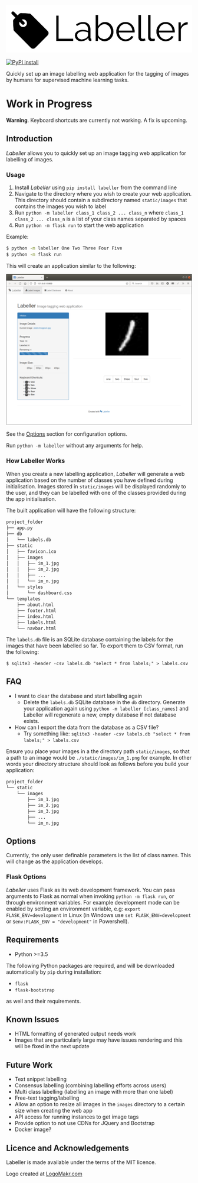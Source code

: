 ![Labeller-Logo](https://github.com/mdbloice/AugmentorFiles/blob/master/Labeller/Labeller-Logo.png)

[![PyPI install](https://github.com/mdbloice/Labeller/actions/workflows/main.yml/badge.svg)](https://github.com/mdbloice/Labeller/actions/workflows/main.yml)

Quickly set up an image labelling web application for the tagging of images by humans for supervised machine learning tasks.

# Work in Progress
**Warning**. Keyboard shortcuts are currently not working. A fix is upcoming.

## Introduction

*Labeller* allows you to quickly set up an image tagging web application for labelling of images.

### Usage

1. Install _Labeller_ using `pip install labeller` from the command line
2. Navigate to the directory where you wish to create your web application. This directory should contain a subdirectory named `static/images` that contains the images you wish to label
3. Run `python -m labeller class_1 class_2 ... class_n` where `class_1 class_2 ... class_n` is a list of your class names separated by spaces
4. Run `python -m flask run` to start the web application

Example:

```bash
$ python -m labeller One Two Three Four Five
$ python -m flask run
```

This will create an application similar to the following:

![LabellerUI](https://raw.githubusercontent.com/mdbloice/AugmentorFiles/master/Labeller/LabellerUI.png)

See the [Options](#options) section for configuration options.

Run `python -m labeller` without any arguments for help.

### How Labeller Works
When you create a new labelling application, _Labeller_ will generate a web application based on the number of classes you have defined during initialisation. Images stored in `static/images` will be displayed randomly to the user, and they can be labelled with one of the classes provided during the app initialisation.

The built application will have the following structure:

```
project_folder
├── app.py
├── db
│   └── labels.db
├── static
│   ├── favicon.ico
│   ├── images
│   │   ├── im_1.jpg
│   │   ├── im_2.jpg
│   │   ├── ...
│   │   └── im_n.jpg
│   └── styles
│       └── dashboard.css
└── templates
    ├── about.html
    ├── footer.html
    ├── index.html
    ├── labels.html
    └── navbar.html
```

The `labels.db` file is an SQLite database containing the labels for the images that have been labelled so far. To export them to CSV format, run the following:

```
$ sqlite3 -header -csv labels.db "select * from labels;" > labels.csv
```

## FAQ

- I want to clear the database and start labelling again
  - Delete the `labels.db` SQLite database in the `db` directory. Generate your application again using `python -m labeller [class_names]` and Labeller will regenerate a new, empty database if not database exists.
- How can I export the data from the database as a CSV file?
  - Try something like: `sqlite3 -header -csv labels.db "select * from labels;" > labels.csv`

Ensure you place your images in a the directory path `static/images`, so that a path to an image would be `./static/images/im_1.png` for example. In other words your directory structure should look as follows before you build your application:

```
project_folder
└── static
    └── images
        ├── im_1.jpg
        ├── im_2.jpg
        ├── im_3.jpg
        ├── ...
        └── im_n.jpg
```

## Options

Currently, the only user definable parameters is the list of class names. This will change as the application develops.

### Flask Options
_Labeller_ uses Flask as its web development framework. You can pass arguments to Flask as normal when invoking `python -m flask run`, or through environment variables. For example development mode can be enabled by setting an environment variable, e.g: `export FLASK_ENV=development` in Linux (in Windows use `set FLASK_ENV=development` or `$env:FLASK_ENV = "development"` in Powershell).

## Requirements

- Python >=3.5

The following Python packages are required, and will be downloaded automatically by `pip` during installation:

- `flask`
- `flask-bootstrap`

as well and their requirements.

## Known Issues

- HTML formatting of generated output needs work
- Images that are particularly large may have issues rendering and this will be fixed in the next update

## Future Work

- Text snippet labelling
- Consensus labelling (combining labelling efforts across users)
- Multi class labelling (labelling an image with more than one label)
- Free-text tagging/labelling
- Allow an option to resize all images in the `images` directory to a certain size when creating the web app
- API access for running instances to get image tags
- Provide option to not use CDNs for JQuery and Bootstrap
- Docker image?

## Licence and Acknowledgements

Labeller is made available under the terms of the MIT licence.

Logo created at [LogoMakr.com](https://logomakr.com)
